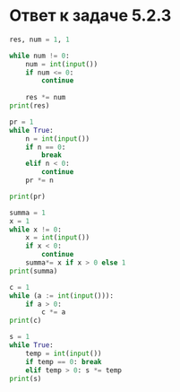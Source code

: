 # Ответ к задаче 5.2.3

```python
res, num = 1, 1

while num != 0:
    num = int(input())
    if num <= 0:
        continue
        
    res *= num
print(res)
```

```python
pr = 1
while True:
    n = int(input())
    if n == 0:
        break
    elif n < 0:
        continue
    pr *= n

print(pr)
```

```python
summa = 1
x = 1
while x != 0:
    x = int(input())
    if x < 0:
        continue
    summa*= x if x > 0 else 1
print(summa)
```

```python
c = 1
while (a := int(input())):
    if a > 0:
        c *= a
print(c)
```

```python
s = 1
while True:
    temp = int(input())
    if temp == 0: break
    elif temp > 0: s *= temp
print(s)
```
